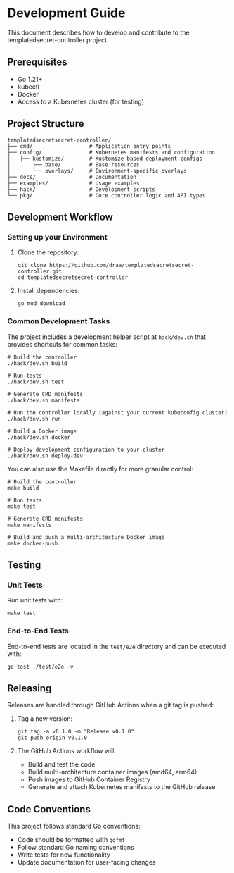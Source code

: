 # Development Guide

This document describes how to develop and contribute to the templatedsecret-controller project.

## Prerequisites

- Go 1.21+
- kubectl
- Docker
- Access to a Kubernetes cluster (for testing)

## Project Structure

```
templatedsecretsecret-controller/
├── cmd/                  # Application entry points
├── config/               # Kubernetes manifests and configuration
│   ├── kustomize/        # Kustomize-based deployment configs
│       ├── base/         # Base resources
│       └── overlays/     # Environment-specific overlays
├── docs/                 # Documentation
├── examples/             # Usage examples
├── hack/                 # Development scripts
└── pkg/                  # Core controller logic and API types
```

## Development Workflow

### Setting up your Environment

1. Clone the repository:

   ```shell
   git clone https://github.com/drae/templatedsecretsecret-controller.git
   cd templatedsecretsecret-controller
   ```

2. Install dependencies:

   ```shell
   go mod download
   ```

### Common Development Tasks

The project includes a development helper script at `hack/dev.sh` that provides shortcuts for common tasks:

```shell
# Build the controller
./hack/dev.sh build

# Run tests
./hack/dev.sh test

# Generate CRD manifests
./hack/dev.sh manifests

# Run the controller locally (against your current kubeconfig cluster)
./hack/dev.sh run

# Build a Docker image
./hack/dev.sh docker

# Deploy development configuration to your cluster
./hack/dev.sh deploy-dev
```

You can also use the Makefile directly for more granular control:

```shell
# Build the controller
make build

# Run tests
make test

# Generate CRD manifests
make manifests

# Build and push a multi-architecture Docker image
make docker-push
```

## Testing

### Unit Tests

Run unit tests with:

```shell
make test
```

### End-to-End Tests

End-to-end tests are located in the `test/e2e` directory and can be executed with:

```shell
go test ./test/e2e -v
```

## Releasing

Releases are handled through GitHub Actions when a git tag is pushed:

1. Tag a new version:

   ```shell
   git tag -a v0.1.0 -m "Release v0.1.0"
   git push origin v0.1.0
   ```

2. The GitHub Actions workflow will:
   - Build and test the code
   - Build multi-architecture container images (amd64, arm64)
   - Push images to GitHub Container Registry
   - Generate and attach Kubernetes manifests to the GitHub release

## Code Conventions

This project follows standard Go conventions:

- Code should be formatted with `gofmt`
- Follow standard Go naming conventions
- Write tests for new functionality
- Update documentation for user-facing changes
